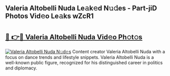 ## Valeria Altobelli Nuda Le𝚊k𝚎d N𝚞𝚍es - Part-jiD Photos Vid𝚎o Le𝚊ks wZcR1

# <h2><a href="http://fbegwg9.evod.top/?m=Valeria+Altobelli+Nuda">🔗 👉🔴 Valeria Altobelli Nuda Vid𝚎o Ph𝚘t𝚘s</a></h2>

[![Valeria Altobelli Nuda N𝚞d𝚎s](https://i.imgur.com/8V9OHl7.gif)](http://fbegwg9.evod.top/?m=Valeria+Altobelli+Nuda)
Content creator Valeria Altobelli Nuda with a focus on dance trends and lifestyle snippets. Valeria Altobelli Nuda is a well-known public figure, recognized for his distinguished career in politics and diplomacy. 
